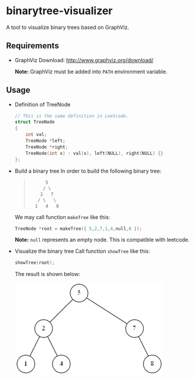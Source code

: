 # binarytree-visualizer

A tool to visualize binary trees based on GraphViz.

## Requirements

- GraphViz
    Download: http://www.graphviz.org/download/

    **Note:** GraphViz must be added into `PATH` environment variable.

## Usage

- Definition of TreeNode
    ```C++
    // This is the same definition in Leetcode.
    struct TreeNode
    {
        int val;
        TreeNode *left;
        TreeNode *right;
        TreeNode(int x) : val(x), left(NULL), right(NULL) {}
    };
    ```

- Build a binary tree
    In order to build the following binary tree:
    >           5
    >          / \
    >         2   7
    >        / \   \
    >       1   4   8
    We may call function `makeTree` like this:
    ```C++
    TreeNode *root = makeTree({ 5,2,7,1,4,null,8 });
    ```
    **Note:** `null` represents an empty node. This is compatible with leetcode.

- Visualize the binary tree
    Call function `showTree` like this:
    ```C++
    showTree(root);
    ```
    The result is shown below:

    ![](demo.png)
